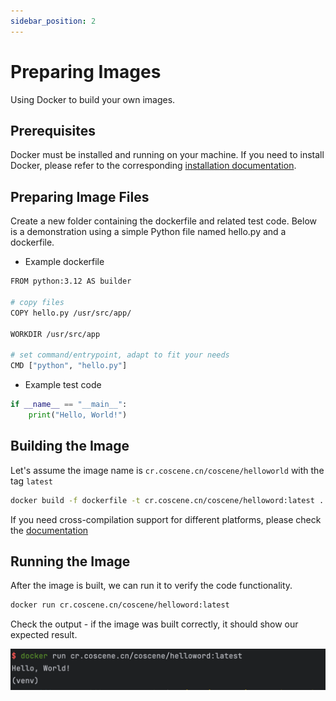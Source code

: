 ```yaml
---
sidebar_position: 2
---
```


# Preparing Images

Using Docker to build your own images.

## Prerequisites

Docker must be installed and running on your machine. If you need to install Docker, please refer to the corresponding [installation documentation](https://docs.docker.com/engine/install/).

## Preparing Image Files

Create a new folder containing the dockerfile and related test code. Below is a demonstration using a simple Python file named hello.py and a dockerfile.

- Example dockerfile

```bash
FROM python:3.12 AS builder

# copy files
COPY hello.py /usr/src/app/

WORKDIR /usr/src/app

# set command/entrypoint, adapt to fit your needs
CMD ["python", "hello.py"]
```

- Example test code

```python
if __name__ == "__main__":
    print("Hello, World!")
```

## Building the Image

Let's assume the image name is `cr.coscene.cn/coscene/helloworld` with the tag `latest`

```bash
docker build -f dockerfile -t cr.coscene.cn/coscene/helloword:latest .
```

If you need cross-compilation support for different platforms, please check the [documentation](https://docs.docker.com/build/building/multi-platform/)

## Running the Image

After the image is built, we can run it to verify the code functionality.

```bash
docker run cr.coscene.cn/coscene/helloword:latest
```

Check the output - if the image was built correctly, it should show our expected result.

![](./img/build-image-1.png)
